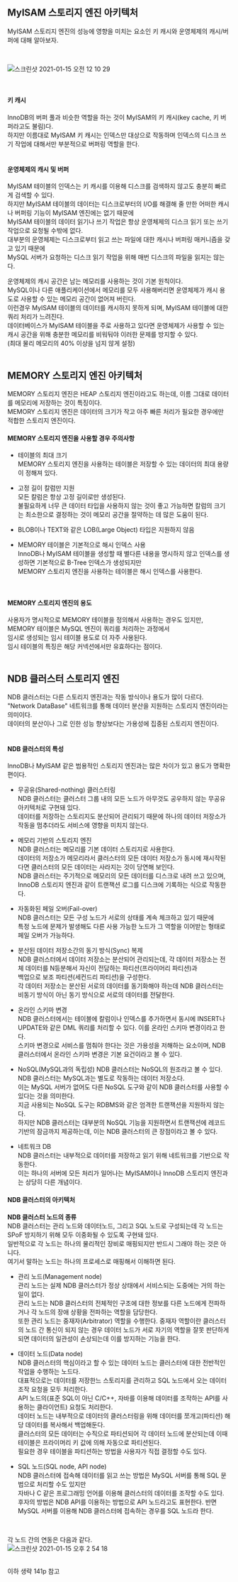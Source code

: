 ## MyISAM 스토리지 엔진 아키텍처    

MyISAM 스토리지 엔진의 성능에 영향을 미치는 요소인 키 캐시와 운영체제의 캐시/버퍼에 대해 알아보자.   

<br />    

![스크린샷 2021-01-15 오전 12 10 29](https://user-images.githubusercontent.com/33855307/104609165-1aea2d00-56c6-11eb-9e0b-91d63542d70b.png)     

<br />    

#### 키 캐시    
InnoDB의 버퍼 풀과 비슷한 역할을 하는 것이 MyISAM의 키 캐시(key cache, 키 버퍼라고도 불림)다.   
하지만 이름대로 MyISAM 키 캐시는 인덱스만 대상으로 작동하며 인덱스의 디스크 쓰기 작업에 대해서만 부분적으로 버퍼링 역할을 한다.   
<br />         

#### 운영체제의 캐시 및 버퍼                
MyISAM 테이블의 인덱스는 키 캐시를 이용해 디스크를 검색하지 않고도 충분히 빠르게 검색할 수 있다.     
하지만 MyISAM 테이블의 데이터는 디스크로부터의 I/O를 해결해 줄 만한 어떠한 캐시나 버퍼링 기능이 MyISAM 엔진에는 없기 때문에      
MyISAM 테이블의 데이터 읽기나 쓰기 작업은 항상 운영체제의 디스크 읽기 또는 쓰기 작업으로 요청될 수밖에 없다.          
대부분의 운영체제는 디스크로부터 읽고 쓰는 파일에 대한 캐시나 버퍼링 매커니즘을 갖고 있기 때문에     
MySQL 서버가 요청하는 디스크 읽기 작업을 위해 매번 디스크의 파일을 읽지는 않는다.         

운영체제의 캐시 공간은 남는 메모리를 사용하는 것이 기본 원칙이다.     
MySQL이나 다른 애플리케이션에서 메모리를 모두 사용해버리면 운영체제가 캐시 용도로 사용할 수 있는 메모리 공간이 없어져 버린다.      
이런경우 MyISAM 테이블의 데이터를 캐시하지 못하게 되며, MyISAM 테이블에 대한 쿼리 처리가 느려진다.    
데이터베이스가 MyISAM 테이블을 주로 사용하고 있다면 운영체제가 사용할 수 있는 캐시 공간을 위해 충분한 메모리를 비워둬야 이러한 문제를 방지할 수 있다.     
(최대 물리 메모리의 40% 이상을 넘지 않게 설정)           
<br />   


## MEMORY 스토리지 엔진 아키텍처       
MEMORY 스토리지 엔진은 HEAP 스토리지 엔진이라고도 하는데, 이름 그대로 데이터를 메모리에 저장하는 것이 특징이다.              
MEMORY 스토리지 엔진은 데이터의 크기가 작고 아주 빠른 처리가 필요한 경우에만 적합한 스토리지 엔진이다.           

#### MEMORY 스토리지 엔진을 사용할 경우 주의사항         

* 테이블의 최대 크기   
MEMORY 스토리지 엔진을 사용하는 테이블은 저장할 수 있는 데이터의 최대 용량이 정해져 있다.       

* 고정 길이 칼럼만 지원   
모든 칼럼은 항상 고정 길이로만 생성된다.      
불필요하게 너무 큰 데이터 타입을 사용하지 않는 것이 좋고 가능하면 칼럼의 크기는 최소한으로 결정하는 것이 메모리 공간을 절약하는 데 많은 도움이 된다.   

* BLOB이나 TEXT와 같은 LOB(Large Object) 타입은 지원하지 않음


* MEMORY 테이블은 기본적으로 해시 인덱스 사용   
InnoDB나 MyISAM 테이블을 생성할 때 별다른 내용을 명시하지 않고 인덱스를 생성하면 기본적으로 B-Tree 인덱스가 생성되지만     
MEMORY 스토리지 엔진을 사용하는 테이블은 해시 인덱스를 사용한다.    
<br />      

#### MEMORY 스토리지 엔진의 용도   
사용자가 명시적으로 MEMORY 테이블을 정의해서 사용하는 경우도 있지만, MEMORY 테이블은 MySQL 엔진이 쿼리를 처리하는 과정에서     
임시로 생성되는 임시 테이블 용도로 더 자주 사용된다.   
임시 테이블의 특징은 해당 커넥션에서만 유효하다는 점이다.    
<br />   

## NDB 클러스터 스토리지 엔진      
NDB 클러스터는 다른 스토리지 엔진과는 작동 방식이나 용도가 많이 다르다.   
"Network DataBase" 네트워크를 통해 데이터 분산을 지원하는 스토리지 엔진이라는 의미이다.   
데이터의 분산이나 그로 인한 성능 향상보다는 가용성에 집중된 스토리지 엔진이다.   
<br />      

#### NDB 클러스터의 특성     
InnoDB나 MyISAM 같은 범용적인 스토리지 엔진과는 많은 차이가 있고 용도가 명확한 편이다.     

* 무공유(Shared-nothing) 클러스터링      
NDB 클러스터는 클러스터 그룹 내의 모든 노드가 아무것도 공우하지 않는 무공유 아키텍처로 구현돼 있다.    
데이터를 저장하는 스토리지도 분산되어 관리되기 때문에 하나의 데이터 저장소가 작동을 멈추더라도 서비스에 영향을 미치지 않는다.   

* 메모리 기반의 스토리지 엔진        
NDB 클러스터는 메모리를 기본 데이터 스토리지로 사용한다.   
데이터의 저장소가 메모리라서 클러스터의 모든 데이터 저장소가 동시에 재시작된다면 클러스터의 모든 데이터는 사라지는 것이 당연해 보인다.     
NDB 클러스터는 주기적으로 메모리의 모든 데이터를 디스크로 내려 쓰고 있으며, InnoDB 스토리지 엔진과 같이 트랜잭션 로그를 디스크에 기록하는 식으로 작동한다.      

* 자동화된 페일 오버(Fail-over)      
NDB 클러스터는 모든 구성 노드가 서로의 상태를 계속 체크하고 있기 때문에   
특정 노드에 문제가 발생해도 다른 사용 가능한 노드가 그 역할을 이어받는 형태로 페일 오버가 가능하다.      

* 분산된 데이터 저장소간의 동기 방식(Sync) 복제   
NDB 클러스터에서 데이터 저장소는 분산되어 관리되는데, 각 데이터 저장소는 전체 데이터를 N등분해서 자신이 전담하는 파티션(프라이머리 파티션)과    
백업으로 보조 파티션(세컨드리 파티션)을 구성한다.     
각 데이터 저장소는 분산된 서로의 데이터를 동기화해야 하는데 NDB 클러스터는 비동기 방식이 아닌 동기 방식으로 서로의 데이터를 전달한다.   

* 온라인 스키마 변경   
NDB 클러스터에서는 테이블에 칼럼이나 인덱스를 추가하면서 동시에 INSERT나 UPDATE와 같은 DML 쿼리를 처리할 수 있다. 이를 온라인 스키마 변경이라고 한다.     
스키마 변경으로 서비스를 멈춰야 한다는 것은 가용성을 저해하는 요소이며, NDB 클러스터에서 온라인 스키마 변경은 기본 요건이라고 볼 수 있다.   

* NoSQL(MySQL과의 독립성)
NDB 클러스터는 NoSQL의 원조라고 볼 수 있다. NDB 클러스터는 MySQL과는 별도로 작동하는 데이터 저장소다.       
이는 MySQL 서버가 없어도 다른 NoSQL 도구와 같이 NDB 클러스터를 사용할 수 있다는 것을 의미한다.           
지금 사용되는 NoSQL 도구는 RDBMS와 같은 엄격한 트랜잭션을 지원하지 않는다.   
하지만 NDB 클러스터는 대부분의 NoSQL 기능을 지원하면서 트랜잭션에 레코드 기반의 잠금까지 제공하는데, 이는 NDB 클러스터의 큰 장점이라고 볼 수 있다.    

* 네트워크 DB  
NDB 클러스터는 내부적으로 데이터를 저장하고 읽기 위해 네트워크를 기반으로 작동한다.     
이는 하나의 서버에 모든 처리가 일어나는 MyISAM이나 InnoDB 스토리지 엔진과는 상당히 다른 개념이다.      


#### NDB 클러스터의 아키텍처      

**NDB 클러스터 노드의 종류**         
NDB 클러스터는 관리 노드와 데이터노드, 그리고 SQL 노드로 구성되는데 각 노드는 SPoF 방지하기 위해 모두 이중화될 수 있도록 구현돼 있다.   
일반적으로 각 노드는 하나의 물리적인 장비로 매핑되지만 반드시 그래야 하는 것은 아니다.    
여기서 말하는 노드는 하나의 프로세스로 매핑해서 이해하면 된다.   

* 관리 노드(Management node)        
관리 노드는 실제 NDB 클러스터가 정상 상태에서 서비스되는 도중에는 거의 하는 일이 없다.     
관리 노드는 NDB 클러스터의 전체적인 구조에 대한 정보를 다른 노드에게 전파하거나 각 노드의 장애 상황을 전파하는 역할을 담당한다.   
또한 관리 노드는 중재자(Arbitrator) 역할을 수행한다. 
중재자 역할이란 클러스터의 노드 간 통신이 되지 않는 경우 데이터 노드가 서로 자기의 역할을 잘못 판단하게 되면 데이터의 일관성이 손상되는데 
이를 방지하는 기능을 한다.   

* 데이터 노드(Data node)                       
NDB 클러스터의 핵심이라고 할 수 있는 데이터 노드는 클러스터에 대한 전반적인 작업을 수행하는 노드다.                 
대표적으로는 데이터를 저장한느 스토리지를 관리하고 SQL 노드에서 오는 데이터 조작 요청을 모두 처리한다.                  
API 노드의(표준 SQL이 아닌 C/C++, 자바를 이용해 데이터를 조작하는 API를 사용하는 클라이언트) 요청도 처리한다.                   
데이터 노드는 내부적으로 데이터의 클러스터링을 위해 데이터를 쪼개고(파티션) 해당 데이터를 복사해서 백업해둔다.                
클러스터의 모든 데이터는 수직으로 파티션되어 각 데이터 노드에 분산되는데 이때 테이블은 프라이머리 키 값에 의해 자동으로 파티션된다.               
필요한 경우 테이블을 파티션하는 방법을 사용자가 직접 결정할 수도 있다.               

* SQL 노드(SQL node, API node)        
NDB 클러스터에 접속해 데이터를 읽고 쓰는 방법은 MySQL 서버를 통해 SQL 문법으로 처리할 수도 있지만     
자바나 C 같은 프로그래밍 언어를 이용해 클러스터의 데이터를 조작할 수도 있다.        
후자의 방법은 NDB API를 이용하는 방법으로 API 노드라고도 표현한다. 반면 MySQL 서버를 이용해 NDB 클러스터에 접속하는 경우를 SQL 노드라 한다.      
<br />         

각 노드 간의 연동은 다음과 같다.   
![스크린샷 2021-01-15 오후 2 54 18](https://user-images.githubusercontent.com/33855307/104686932-92a96d80-5741-11eb-872d-4b31fe5df91b.png)         
<br />       

이하 생략 141p 참고   
<br />       